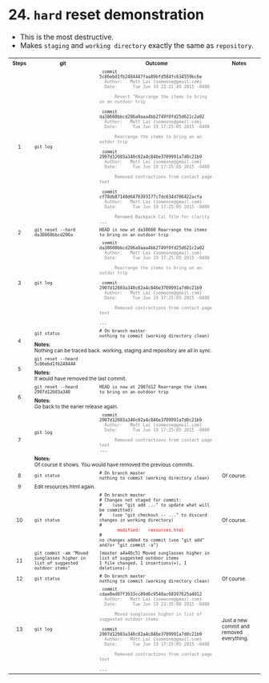 # 24. `hard` reset demonstration
* This is the most destructive.
* Makes `staging` and `working directory` exactly the same as `repository`.


<table><tbody>
  <tr>
    <th><font size="1">Steps</font></th>	
    <th><font size="1">git</font></th>	    
    <th><font size="1">Outcome</font></th>	    
    <th><font size="1">Notes</font></th>	            
  </tr>
  <tr>
    <td align="center"><font size="1">1</font></td>
    <td><font size="1"><code>git log</code></font></td>
    <td><font size="1">
      <code> commit 5c86ebd1fb2484447faa89bfd584fc634559bc6e </code></br>
      <code> <font color="gray"> Author: &nbsp; Matt Lai {someone@gmail.com} </font></code></br>
      <code> <font color="gray"> Date:   &nbsp;&nbsp; Tue Jun 19 22:21:49 2015 -0400 </font></code></p>      
      <code> <font color="gray"> &nbsp;&nbsp;&nbsp; Revert "Rearrange the items to bring on an outdoor trip </font></code> </p>
      <code> commit da38660bbcd206a9aaa4bb2749f0fd25d621c2a02 </code></br>
      <code> <font color="gray"> Author: &nbsp; Matt Lai {someone@gmail.com} </font></code></br>
      <code> <font color="gray"> Date:   &nbsp;&nbsp; Tue Jun 19 17:25:05 2015 -0400 </font></code></p>      
      <code> <font color="gray"> &nbsp;&nbsp;&nbsp; Rearrange the items to bring on an outdor trip </font></code></p>
      <code> commit 2907d12603a340c02a4c846e3709991a7d0c21b9  </code></br>
      <code> <font color="gray"> Author: &nbsp; Matt Lai {someone@gmail.com} </font></code></br>
      <code> <font color="gray"> Date:   &nbsp;&nbsp; Tue Jun 19 17:25:05 2015 -0400 </font></code></p>      
      <code> <font color="gray"> &nbsp;&nbsp;&nbsp; Removed contractions from contact page text </font></code></p>
      <code> commit cf78db87140d6470393177c7dc634d706422acfa  </code></br>
      <code> <font color="gray"> Author: &nbsp; Matt Lai {someone@gmail.com} </font></code></br>
      <code> <font color="gray"> Date:   &nbsp;&nbsp; Tue Jun 19 17:25:05 2015 -0400 </font></code></p>      
      <code> <font color="gray"> &nbsp;&nbsp;&nbsp; Renamed Backpack Cal file for clarity </font></code></br>
      <code>...</code>
    </font></td>
    <td><font size="1"></font></td>            
  </tr>
  <tr>
    <td align="center"><font size="1">2</font></td>
    <td><font size="1"><code>git reset --hard da38660bbcd206a </code></font></td>
    <td><font size="1">
      <code>HEAD is now at da38660 Rearrange the items to bring on an outdoor trip</code></br>
    </font></td>
    <td><font size="1"></font></td>            
  </tr>  
  <tr>
    <td align="center"><font size="1">3</font></td>
    <td><font size="1"><code>git log </code></font></td>
    <td><font size="1">	  
      <code> commit da38660bbcd206a9aaa4bb2749f0fd25d621c2a02 </code></br>
      <code> <font color="gray"> Author: &nbsp; Matt Lai {someone@gmail.com} </font></code></br>
      <code> <font color="gray"> Date:   &nbsp;&nbsp; Tue Jun 19 17:25:05 2015 -0400 </font></code></p>      
      <code> <font color="gray"> &nbsp;&nbsp;&nbsp; Rearrange the items to bring on an outdor trip </font></code></p>
      <code> commit 2907d12603a340c02a4c846e3709991a7d0c21b9  </code></br>
      <code> <font color="gray"> Author: &nbsp; Matt Lai {someone@gmail.com} </font></code></br>
      <code> <font color="gray"> Date:   &nbsp;&nbsp; Tue Jun 19 17:25:05 2015 -0400 </font></code></p>      
      <code> <font color="gray"> &nbsp;&nbsp;&nbsp; Removed contractions from contact page text </font></code></p>
      <code>...</code>
   </font></td>     
   <td colspan="2"><font size="1"> </font></td>            
  </tr>  
  <tr>
    <td align="center" rowspan="2"><font size="1">4</font></td>
    <td><font size="1"><code>git status</code></font></td>
    <td><font size="1">	  
      <code># On branch master</code></br>
      <code>nothing to commit (working directory clean) </code>
    </font></td>
    <td><font size="1"> </font></td>            
  </tr>   
  <tr>
  <td colspan="3"><font size="1"> 
      <b>Notes:</b></br>
      Nothing can be traced back. working, staging and repository are all in sync. 
    </font></td>            
  </tr>     
  
   <tr>
    <td align="center" rowspan="2"><font size="1">5</font></td>
    <td><font size="1"><code>git reset --heard 5c86ebd1fb248444 </code></font></td>
    <td><font size="1">	    </font></td>     
    <td colspan="2"><font size="1"> </font></td>            
  </tr>   
  <td colspan="3"><font size="1"> 
      <b>Notes:</b></br>
      It would have removed the last commit.  
    </font></td>            
  </tr>     
  
   <tr>
    <td align="center" rowspan="2"><font size="1">6</font></td>
    <td><font size="1"><code>git reset --heard 2907d12603a340 </code></font></td>
    <td><font size="1"><code>HEAD is now at 2907d12 Rearrange the items to bring on an outdoor trip</code></br></font></td>
    <td colspan="2"><font size="1">  </font></td>            
  </tr>  
  <td colspan="3"><font size="1"> 
      <b>Notes:</b></br>
      Go back to the earier release again. 
    </font></td>            
  </tr>   
  
  <tr>
    <td align="center" rowspan="2"><font size="1">7</font></td>
    <td><font size="1"><code>git log </code></font></td>
    <td><font size="1">	  
      <code> commit 2907d12603a340c02a4c846e3709991a7d0c21b9  </code></br>
      <code> <font color="gray"> Author: &nbsp; Matt Lai {someone@gmail.com} </font></code></br>
      <code> <font color="gray"> Date:   &nbsp;&nbsp; Tue Jun 19 17:25:05 2015 -0400 </font></code></p>      
      <code> <font color="gray"> &nbsp;&nbsp;&nbsp; Removed contractions from contact page text </font></code></br>
      <code>...</code>
   </font></td>     
    <td colspan="2"><font size="1">  </font></td>            
  </tr>   
    <td colspan="3"><font size="1"> 
      <b>Notes:</b></br>
      Of course it shows. You would have removed the previous commits.
    </font></td>            
  </tr>  
  
  <tr>
    <td align="center"><font size="1">8</font></td>
    <td><font size="1"><code>git status</code></font></td>
    <td><font size="1">	  
      <code># On branch master</code></br>
      <code>nothing to commit (working directory clean) </code>
    </font></td>
    <td><font size="1"> Of course. </font></td>            
  </tr> 
  <tr>
    <td align="center"><font size="1">9</font></td>
    <td colspan="3"><font size="1"> Edit resources.html again. </font></td>            
  </tr>   

  <tr>
    <td align="center"><font size="1">10</font></td>
    <td><font size="1"><code>git status</code></font></td>
   <td><font size="1">	  
      <code># On branch master</code></br>
      <code># Changes not staged for commit:</code></br>
      <code># &nbsp;&nbsp; (use "git add <file>..." to update what will be committed)</code></br>
      <code># &nbsp;&nbsp; (use "git checkout -- <file>..." to discard changes in working directory)</code></br>
      <code>#</code></br>
      <code> <font color="red">&nbsp;&nbsp;&nbsp;&nbsp;&nbsp; modified: &nbsp; resources.html </font></code></br>
      <code># </code></br>
      <code>no changes added to commit (use "git add" and/or "git commit -a")</code>
   </font></td>
    <td><font size="1"> Of course. </font></td>            
  </tr>   
  <tr>
    <td align="center"><font size="1">11</font></td>
    <td><font size="1"><code>git commit -am "Moved sunglasses higher in list of suggested outdoor items"</code></font></td>
    <td><font size="1">	  
      <code>[master a4a46c5] Moved sunglasses higher in list of suggested outdoor items </code><br>
      <code>1 file changed, 1 insertions(+), 1 deletions(-)</code><br>
    </font></td>	
    <td><font size="1">  </font></td>            
  </tr>   
  <tr>
    <td align="center"><font size="1">12</font></td>
    <td><font size="1"><code>git status</code></font></td>
    <td><font size="1">	  
      <code># On branch master</code></br>
      <code>nothing to commit (working directory clean) </code>
    </font></td>
    <td><font size="1"> Of course. </font></td>            
  </tr> 
  <tr>  
  <tr>
    <td align="center"><font size="1">13</font></td>
    <td><font size="1"><code>git log</code></font></td>
    <td><font size="1">
      <code> commit cdae0ed07f3933cc89d6c9540ac68397625a4012 </code></br>
      <code> <font color="gray"> Author: &nbsp; Matt Lai {someone@gmail.com} </font></code></br>
      <code> <font color="gray"> Date:   &nbsp;&nbsp; Tue Jun 19 23:35:08 2015 -0400 </font></code></p>      
      <code> <font color="gray"> &nbsp;&nbsp;&nbsp; Moved sunglasses higher in list of suggested outdoor items </font></code></p>
      <code> commit 2907d12603a340c02a4c846e3709991a7d0c21b9  </code></br>
      <code> <font color="gray"> Author: &nbsp; Matt Lai {someone@gmail.com} </font></code></br>
      <code> <font color="gray"> Date:   &nbsp;&nbsp; Tue Jun 19 17:25:05 2015 -0400 </font></code></p>      
      <code> <font color="gray"> &nbsp;&nbsp;&nbsp; Removed contractions from contact page text </font></code></p>
      <code>...</code>
    </font></td>
    <td><font size="1">Just a new commit and removed everything. </font></td>            
  </tr>  
  </tbody></table>



